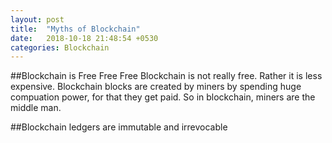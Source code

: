 ```yaml
---
layout: post
title:  "Myths of Blockchain"
date:   2018-10-18 21:48:54 +0530
categories: Blockchain
---
```


##Blockchain is Free Free Free
Blockchain is not really free. Rather it is less expensive. Blockchain blocks are created by miners by spending huge compuation power, for that they get paid. So in blockchain, miners are the middle man. 

##Blockchain ledgers are immutable and irrevocable


